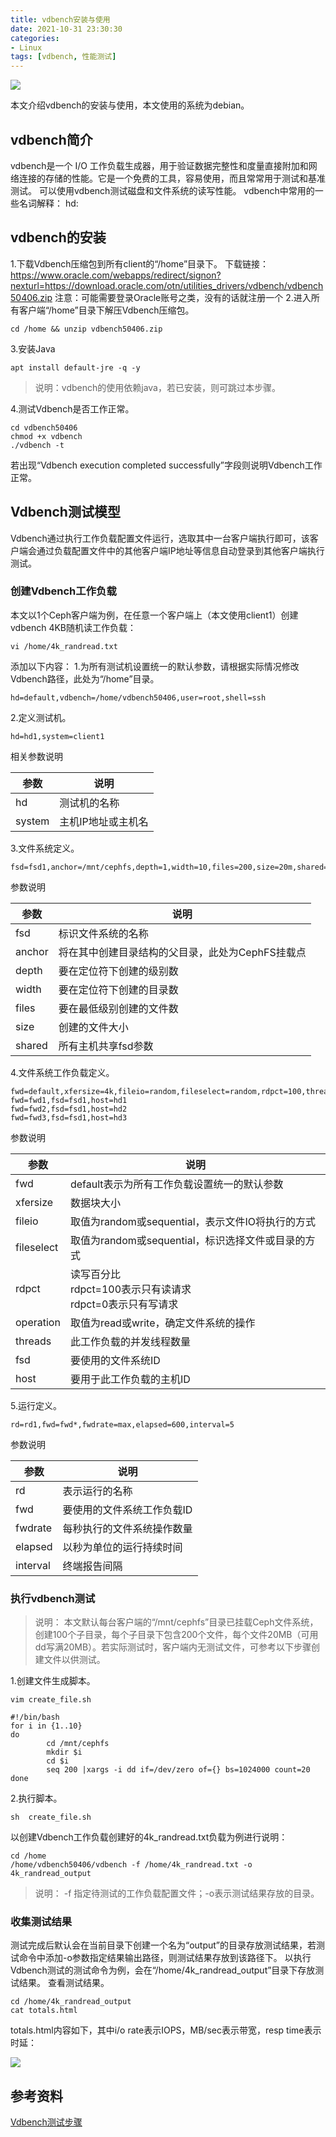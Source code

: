 ```yaml
---
title: vdbench安装与使用
date: 2021-10-31 23:30:30
categories:
- Linux
tags: [vdbench, 性能测试]
---
```


![](https://z3.ax1x.com/2021/11/24/oFE8v6.png)

<!-- more -->

本文介绍vdbench的安装与使用，本文使用的系统为debian。

## vdbench简介

vdbench是一个 I/O 工作负载生成器，用于验证数据完整性和度量直接附加和网络连接的存储的性能。它是一个免费的工具，容易使用，而且常常用于测试和基准测试。
可以使用vdbench测试磁盘和文件系统的读写性能。
vdbench中常用的一些名词解释：
hd:

## vdbench的安装

1.下载Vdbench压缩包到所有client的“/home”目录下。 
下载链接：
https://www.oracle.com/webapps/redirect/signon?nexturl=https://download.oracle.com/otn/utilities_drivers/vdbench/vdbench50406.zip
注意：可能需要登录Oracle账号之类，没有的话就注册一个
2.进入所有客户端“/home”目录下解压Vdbench压缩包。

```
cd /home && unzip vdbench50406.zip
```

3.安装Java

```
apt install default-jre -q -y
```

> 说明：vdbench的使用依赖java，若已安装，则可跳过本步骤。

4.测试Vdbench是否工作正常。

```
cd vdbench50406
chmod +x vdbench
./vdbench -t
```

若出现“Vdbench execution completed successfully”字段则说明Vdbench工作正常。

## Vdbench测试模型

Vdbench通过执行工作负载配置文件运行，选取其中一台客户端执行即可，该客户端会通过负载配置文件中的其他客户端IP地址等信息自动登录到其他客户端执行测试。

### 创建Vdbench工作负载

本文以1个Ceph客户端为例，在任意一个客户端上（本文使用client1）创建vdbench 4KB随机读工作负载：

```
vi /home/4k_randread.txt
```

添加以下内容：
1.为所有测试机设置统一的默认参数，请根据实际情况修改Vdbench路径，此处为“/home”目录。

```
hd=default,vdbench=/home/vdbench50406,user=root,shell=ssh
```

2.定义测试机。

```
hd=hd1,system=client1
```

相关参数说明

| 参数     | 说明         |
| ------ | ---------- |
| hd     | 测试机的名称     |
| system | 主机IP地址或主机名 |

3.文件系统定义。

```
fsd=fsd1,anchor=/mnt/cephfs,depth=1,width=10,files=200,size=20m,shared=yes
```

参数说明

| 参数     | 说明                          |
| ------ | --------------------------- |
| fsd    | 标识文件系统的名称                   |
| anchor | 将在其中创建目录结构的父目录，此处为CephFS挂载点 |
| depth  | 要在定位符下创建的级别数                |
| width  | 要在定位符下创建的目录数                |
| files  | 要在最低级别创建的文件数                |
| size   | 创建的文件大小                     |
| shared | 所有主机共享fsd参数                 |

4.文件系统工作负载定义。

```
fwd=default,xfersize=4k,fileio=random,fileselect=random,rdpct=100,threads=128 
fwd=fwd1,fsd=fsd1,host=hd1 
fwd=fwd2,fsd=fsd1,host=hd2 
fwd=fwd3,fsd=fsd1,host=hd3
```

参数说明

| 参数         | 说明                                              |
| ---------- | ----------------------------------------------- |
| fwd        | default表示为所有工作负载设置统一的默认参数                       |
| xfersize   | 数据块大小                                           |
| fileio     | 取值为random或sequential，表示文件IO将执行的方式               |
| fileselect | 取值为random或sequential，标识选择文件或目录的方式               |
| rdpct      | 读写百分比 <br> rdpct=100表示只有读请求 <br> rdpct=0表示只有写请求 |
| operation  | 取值为read或write，确定文件系统的操作                         |
| threads    | 此工作负载的并发线程数量                                    |
| fsd        | 要使用的文件系统ID                                      |
| host       | 要用于此工作负载的主机ID                                   |

5.运行定义。

```
rd=rd1,fwd=fwd*,fwdrate=max,elapsed=600,interval=5
```

参数说明

| 参数       | 说明             |
| -------- | -------------- |
| rd       | 表示运行的名称        |
| fwd      | 要使用的文件系统工作负载ID |
| fwdrate  | 每秒执行的文件系统操作数量  |
| elapsed  | 以秒为单位的运行持续时间   |
| interval | 终端报告间隔         |

### 执行vdbench测试

> 说明：
> 本文默认每台客户端的“/mnt/cephfs”目录已挂载Ceph文件系统，创建100个子目录，每个子目录下包含200个文件，每个文件20MB（可用dd写满20MB）。若实际测试时，客户端内无测试文件，可参考以下步骤创建文件以供测试。

1.创建文件生成脚本。

```
vim create_file.sh
```

```
#!/bin/bash
for i in {1..10}
do
        cd /mnt/cephfs
        mkdir $i
        cd $i
        seq 200 |xargs -i dd if=/dev/zero of={} bs=1024000 count=20
done
```

2.执行脚本。

```
sh  create_file.sh
```

以创建Vdbench工作负载创建好的4k_randread.txt负载为例进行说明：

```
cd /home
/home/vdbench50406/vdbench -f /home/4k_randread.txt -o 4k_randread_output
```

> 说明：
> -f 指定待测试的工作负载配置文件；-o表示测试结果存放的目录。

### 收集测试结果

测试完成后默认会在当前目录下创建一个名为“output”的目录存放测试结果，若测试命令中添加-o参数指定结果输出路径，则测试结果存放到该路径下。
以执行Vdbench测试的测试命令为例，会在“/home/4k_randread_output”目录下存放测试结果。
查看测试结果。

```
cd /home/4k_randread_output
cat totals.html
```

totals.html内容如下，其中i/o rate表示IOPS，MB/sec表示带宽，resp time表示时延：

![](https://z3.ax1x.com/2021/11/24/oFAxu8.png)

## 参考资料

[Vdbench测试步骤](https://support.huaweicloud.com/tstg-kunpengsdss/kunpengcephfile_11_0008.html)